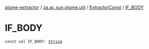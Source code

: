 [plume-extractor](../../index.md) / [za.ac.sun.plume.util](../index.md) / [ExtractorConst](index.md) / [IF_BODY](./-i-f_-b-o-d-y.md)

# IF_BODY

`const val IF_BODY: `[`String`](https://kotlinlang.org/api/latest/jvm/stdlib/kotlin/-string/index.html)